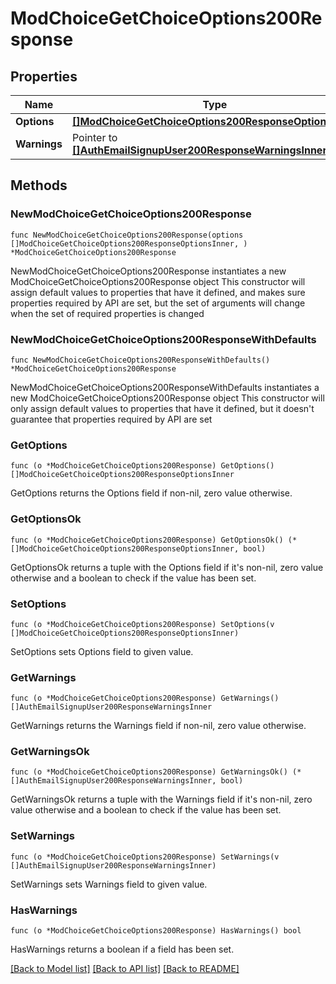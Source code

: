# ModChoiceGetChoiceOptions200Response

## Properties

Name | Type | Description | Notes
------------ | ------------- | ------------- | -------------
**Options** | [**[]ModChoiceGetChoiceOptions200ResponseOptionsInner**](ModChoiceGetChoiceOptions200ResponseOptionsInner.md) |  | 
**Warnings** | Pointer to [**[]AuthEmailSignupUser200ResponseWarningsInner**](AuthEmailSignupUser200ResponseWarningsInner.md) |  | [optional] 

## Methods

### NewModChoiceGetChoiceOptions200Response

`func NewModChoiceGetChoiceOptions200Response(options []ModChoiceGetChoiceOptions200ResponseOptionsInner, ) *ModChoiceGetChoiceOptions200Response`

NewModChoiceGetChoiceOptions200Response instantiates a new ModChoiceGetChoiceOptions200Response object
This constructor will assign default values to properties that have it defined,
and makes sure properties required by API are set, but the set of arguments
will change when the set of required properties is changed

### NewModChoiceGetChoiceOptions200ResponseWithDefaults

`func NewModChoiceGetChoiceOptions200ResponseWithDefaults() *ModChoiceGetChoiceOptions200Response`

NewModChoiceGetChoiceOptions200ResponseWithDefaults instantiates a new ModChoiceGetChoiceOptions200Response object
This constructor will only assign default values to properties that have it defined,
but it doesn't guarantee that properties required by API are set

### GetOptions

`func (o *ModChoiceGetChoiceOptions200Response) GetOptions() []ModChoiceGetChoiceOptions200ResponseOptionsInner`

GetOptions returns the Options field if non-nil, zero value otherwise.

### GetOptionsOk

`func (o *ModChoiceGetChoiceOptions200Response) GetOptionsOk() (*[]ModChoiceGetChoiceOptions200ResponseOptionsInner, bool)`

GetOptionsOk returns a tuple with the Options field if it's non-nil, zero value otherwise
and a boolean to check if the value has been set.

### SetOptions

`func (o *ModChoiceGetChoiceOptions200Response) SetOptions(v []ModChoiceGetChoiceOptions200ResponseOptionsInner)`

SetOptions sets Options field to given value.


### GetWarnings

`func (o *ModChoiceGetChoiceOptions200Response) GetWarnings() []AuthEmailSignupUser200ResponseWarningsInner`

GetWarnings returns the Warnings field if non-nil, zero value otherwise.

### GetWarningsOk

`func (o *ModChoiceGetChoiceOptions200Response) GetWarningsOk() (*[]AuthEmailSignupUser200ResponseWarningsInner, bool)`

GetWarningsOk returns a tuple with the Warnings field if it's non-nil, zero value otherwise
and a boolean to check if the value has been set.

### SetWarnings

`func (o *ModChoiceGetChoiceOptions200Response) SetWarnings(v []AuthEmailSignupUser200ResponseWarningsInner)`

SetWarnings sets Warnings field to given value.

### HasWarnings

`func (o *ModChoiceGetChoiceOptions200Response) HasWarnings() bool`

HasWarnings returns a boolean if a field has been set.


[[Back to Model list]](../README.md#documentation-for-models) [[Back to API list]](../README.md#documentation-for-api-endpoints) [[Back to README]](../README.md)



